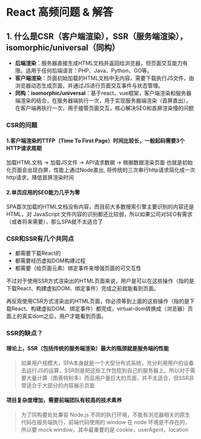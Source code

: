 # React 高频问题 & 解答

## 1. 什么是CSR（客户端渲染），SSR（服务端渲染），isomorphic/universal（同构）

+ **后端渲染**：服务器直接生成HTML文档并返回给浏览器，但页面交互能力有限。适用于任何后端语言：PHP、Java、Python、GO等。
+ **客户端渲染**：页面初始加载的HTML文档中无内容，需要下载执行JS文件，由浏览器动态生成页面，并通过JS进行页面交互事件与状态管理。
+ **同构：isomorphic/universal**：基于react、vue框架，客户端渲染和服务器端渲染的结合，在服务器端执行一次，用于实现服务器端渲染（首屏直出），在客户端再执行一次，用于接管页面交互，核心解决SEO和首屏渲染慢的问题

### CSR的问题

#### 1.客户端渲染的TTFP（Time To First Page）时间比较长，一般起码需要3个HTTP请求周期

加载HTML文档 -> 加载JS文件 -> API请求数据 -> 根据数据渲染页面
也就是初始化页面会出现白屏，性能上通过Node直出, 将传统的三次串行http请求简化成一次http请求，降低首屏渲染时间

#### 2.单页应用的SEO能力几乎为零

SPA首次加载的HTML文档没有内容，而目前大多数搜索引擎主要识别的内容还是 HTML，对 JavaScript 文件内容的识别都还比较弱，所以如果公司对SEO有需求（或者将来需要），那么SPA就不太适合了

### CSR和SSR有几个共同点

+ 都需要下载React的
+ 都需要经历虚拟DOM构建过程
+ 都需要（给页面元素）绑定事件来增强页面的可交互性
  
不过对于使用SSR方式渲染出的HTML页面来说，用户是可以在这些操作（指的是下载React、构建虚拟DOM、绑定事件）完成之前就能看到页面。

再反观使用CSR方式渲染出的HTML页面，你必须等到上面的这些操作（指的是下载React、构建虚拟DOM、绑定事件）都完成，virtual-dom转换成（浏览器）页面上的真实dom之后，用户才能看到页面。

### SSR的缺点？

#### 理论上，SSR（包括传统的服务端渲染）最大的瓶颈就是服务端的性能

> 如果用户规模大，SPA本身就是一个大型分布式系统，充分利用用户的设备去运行JS的运算，SSR则是把这些工作包揽到自己的服务器上。所以对于需要大量计算（图表特别多）而且用户量巨大的页面，并不太适合，但SSR非常适合于大部分的内容展示页面

#### 项目复杂度增加，需要前端团队有较高的技术素养

> 为了同构要处处兼容 Node.js 不同的执行环境，不能有浏览器相关的原生代码在服务端执行，前端代码使用的 window 在 node 环境是不存在的，所以要 mock window，其中最重要的是 cookie，userAgent，location

